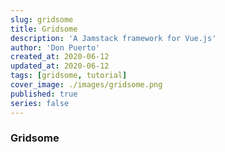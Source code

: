 ```yaml
---
slug: gridsome
title: Gridsome
description: 'A Jamstack framework for Vue.js'
author: 'Don Puerto'
created_at: 2020-06-12
updated_at: 2020-06-12
tags: [gridsome, tutorial]
cover_image: ./images/gridsome.png
published: true
series: false
---
```


### Gridsome
